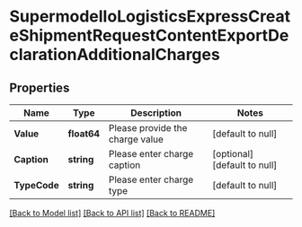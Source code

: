 # SupermodelIoLogisticsExpressCreateShipmentRequestContentExportDeclarationAdditionalCharges

## Properties
Name | Type | Description | Notes
------------ | ------------- | ------------- | -------------
**Value** | **float64** | Please provide the charge value | [default to null]
**Caption** | **string** | Please enter charge caption | [optional] [default to null]
**TypeCode** | **string** | Please enter charge type | [default to null]

[[Back to Model list]](../README.md#documentation-for-models) [[Back to API list]](../README.md#documentation-for-api-endpoints) [[Back to README]](../README.md)

